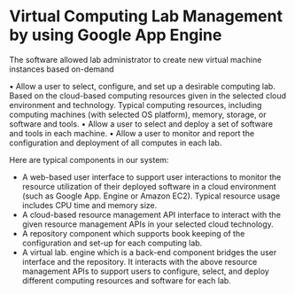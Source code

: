 Virtual Computing Lab Management by using Google App Engine
===========================================================

The software allowed lab administrator to create new virtual machine instances based on-demand

• Allow a user to select, configure, and set up a desirable computing lab. Based on the cloud-based computing resources given in the selected cloud environment and technology. Typical computing resources, including computing machines (with selected OS platform), memory, storage, or software and tools.
•	Allow a user to select and deploy a set of software and tools in each machine.
•	Allow a user to monitor and report the configuration and deployment of all computes in each lab.

Here are typical components in our system: 
-  A web-based user interface to support user interactions to monitor the resource utilization of their 
   deployed software in a cloud environment (such as Google App. Engine or Amazon EC2). Typical 
   resource usage includes CPU time and memory size.   
-  A cloud-based resource management API interface to interact with the given resource management APIs 
   in your selected cloud technology. 
-  A repository component which supports book keeping of the configuration and set-up for each computing 
   lab. 
-  A virtual lab. engine which is a back-end component bridges the user interface and the repository. It 
   interacts with the above resource management APIs to support users to configure, select, and deploy 
   different computing resources and software for each lab. 
